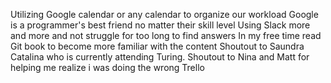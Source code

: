 Utilizing Google calendar or any calendar to organize our workload
Google is a programmer's best friend no matter their skill level
Using Slack more and more and not struggle for too long to find answers
In my free time read Git book to become more familiar with the content
Shoutout to Saundra Catalina who is currently attending Turing.
Shoutout to Nina and Matt for helping me realize i was doing the wrong Trello
